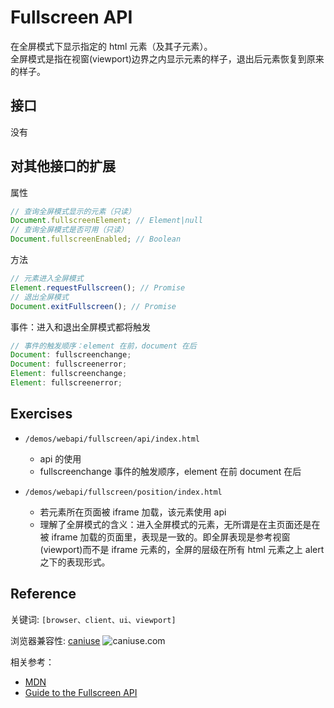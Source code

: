 # Fullscreen API

在全屏模式下显示指定的 html 元素（及其子元素）。  
全屏模式是指在视窗(viewport)边界之内显示元素的样子，退出后元素恢复到原来的样子。

## 接口

没有

## 对其他接口的扩展

属性

```js
// 查询全屏模式显示的元素（只读）
Document.fullscreenElement; // Element|null
// 查询全屏模式是否可用（只读）
Document.fullscreenEnabled; // Boolean
```

方法

```js
// 元素进入全屏模式
Element.requestFullscreen(); // Promise
// 退出全屏模式
Document.exitFullscreen(); // Promise
```

事件：进入和退出全屏模式都将触发

```js
// 事件的触发顺序：element 在前，document 在后
Document: fullscreenchange;
Document: fullscreenerror;
Element: fullscreenchange;
Element: fullscreenerror;
```

## Exercises

- `/demos/webapi/fullscreen/api/index.html`

  - api 的使用
  - fullscreenchange 事件的触发顺序，element 在前 document 在后

- `/demos/webapi/fullscreen/position/index.html`
  - 若元素所在页面被 iframe 加载，该元素使用 api
  - 理解了全屏模式的含义：进入全屏模式的元素，无所谓是在主页面还是在被 iframe 加载的页面里，表现是一致的。即全屏表现是参考视窗(viewport)而不是 iframe 元素的，全屏的层级在所有 html 元素之上 alert 之下的表现形式。

## Reference

关键词: `[browser、client、ui、viewport]`

浏览器兼容性: [caniuse](https://caniuse.com/fullscreen)
![caniuse.com](https://caniuse.bitsofco.de/image/fullscreen.jpg)

相关参考：

- [MDN](https://developer.mozilla.org/en-US/docs/Web/API/Fullscreen_API)
- [Guide to the Fullscreen API](https://developer.mozilla.org/en-US/docs/Web/API/Fullscreen_API/Guide)
